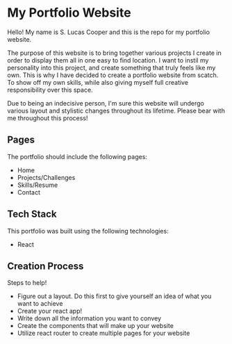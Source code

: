 # My Portfolio Website

Hello! My name is S. Lucas Cooper and this is the repo for my portfolio website.

The purpose of this website is to bring together various projects I create in order to display them all in one easy to find location. I want to instil my personality into this project, and create something that truly feels like my own. This is why I have decided to create a portfolio website from scatch. To show off my own skills, while also giving myself full creative responsibility over this space.

Due to being an indecisive person, I'm sure this website will undergo various layout and stylistic changes throughout its lifetime. Please bear with me throughout this process!

## Pages

The portfolio should include the following pages:
- Home
- Projects/Challenges
- Skills/Resume
- Contact

## Tech Stack

This portfolio was built using the following technologies:
- React

## Creation Process
Steps to help!
- Figure out a layout. Do this first to give yourself an idea of what you want to achieve
- Create your react app!
- Write down all the information you want to convey
- Create the components that will make up your website
- Utilize react router to create multiple pages for your website